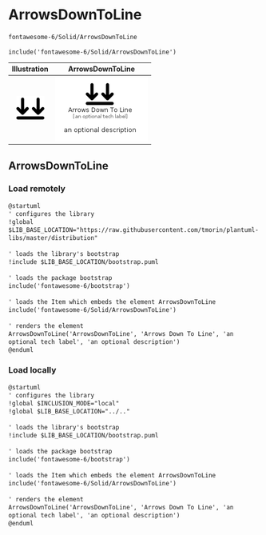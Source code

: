 # ArrowsDownToLine


```text
fontawesome-6/Solid/ArrowsDownToLine
```

```text
include('fontawesome-6/Solid/ArrowsDownToLine')
```



| Illustration | ArrowsDownToLine |
| :---: | :---: |
| ![illustration for Illustration](../../fontawesome-6/Solid/ArrowsDownToLine.png) | ![illustration for ArrowsDownToLine](../../fontawesome-6/Solid/ArrowsDownToLine.Local.png) |




## ArrowsDownToLine

### Load remotely
```plantuml
@startuml
' configures the library
!global $LIB_BASE_LOCATION="https://raw.githubusercontent.com/tmorin/plantuml-libs/master/distribution"

' loads the library's bootstrap
!include $LIB_BASE_LOCATION/bootstrap.puml

' loads the package bootstrap
include('fontawesome-6/bootstrap')

' loads the Item which embeds the element ArrowsDownToLine
include('fontawesome-6/Solid/ArrowsDownToLine')

' renders the element
ArrowsDownToLine('ArrowsDownToLine', 'Arrows Down To Line', 'an optional tech label', 'an optional description')
@enduml
```

### Load locally
```plantuml
@startuml
' configures the library
!global $INCLUSION_MODE="local"
!global $LIB_BASE_LOCATION="../.."

' loads the library's bootstrap
!include $LIB_BASE_LOCATION/bootstrap.puml

' loads the package bootstrap
include('fontawesome-6/bootstrap')

' loads the Item which embeds the element ArrowsDownToLine
include('fontawesome-6/Solid/ArrowsDownToLine')

' renders the element
ArrowsDownToLine('ArrowsDownToLine', 'Arrows Down To Line', 'an optional tech label', 'an optional description')
@enduml
```

